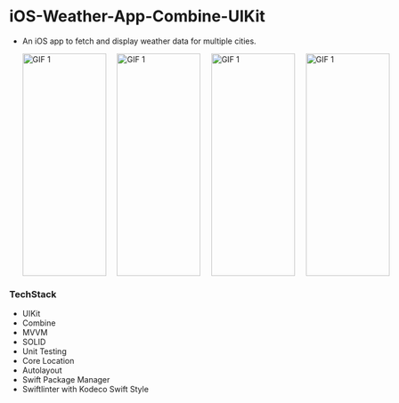 # **iOS-Weather-App-Combine-UIKit**

- An iOS app to fetch and display weather data for multiple cities. 
  <p style="display: flex; justify-content: space-between;">
  <img src="https://github.com/ufukanilozluk/Ios-Weather-App-Combine-UIKit/blob/master/weather_1.gif"  alt="GIF 1" width="150" height="400"/>
    &nbsp;&nbsp;&nbsp;&nbsp;&nbsp;
  <img src="https://github.com/ufukanilozluk/Ios-Weather-App-Combine-UIKit/blob/master/weather_2.gif"  alt="GIF 1" width="150" height="400"/>
    &nbsp;&nbsp;&nbsp;&nbsp;&nbsp;
  <img src="https://github.com/ufukanilozluk/Ios-Weather-App-Combine-UIKit/blob/master/weather_3.gif"  alt="GIF 1" width="150" height="400"/>
    &nbsp;&nbsp;&nbsp;&nbsp;&nbsp;
  <img src="https://github.com/ufukanilozluk/Ios-Weather-App-Combine-UIKit/blob/master/weather_4.gif"  alt="GIF 1" width="150" height="400"/>
</div>

### **TechStack**

- UIKit
- Combine
- MVVM
- SOLID
- Unit Testing
- Core Location
- Autolayout
- Swift Package Manager
- Swiftlinter with Kodeco Swift Style

